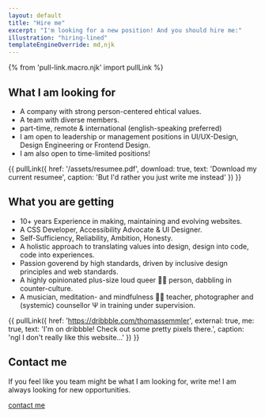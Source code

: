 ```yaml
---
layout: default
title: "Hire me"
excerpt: "I'm looking for a new position! And you should hire me:"
illustration: "hiring-lined"
templateEngineOverride: md,njk
---
```

{% from 'pull-link.macro.njk' import pullLink %}

## What I am looking for

+ A company with strong person-centered ehtical values.
+ A team with diverse members.
+ part-time, remote & international (english-speaking preferred)
+ I am open to leadership or management positions in UI/UX-Design, Design Engineering or Frontend Design.
+ I am also open to time-limited positions!

{{ pullLink({
    href: '/assets/resumee.pdf',
    download: true,
    text: 'Download my current resumee',
    caption: 'But I\'d rather you just write me instead'
}) }}

## What you are getting

+ 10+ years Experience in making, maintaining and evolving websites.
+ A CSS Developer, Accessibility Advocate & UI Designer.
+ Self-Sufficiency, Reliability, Ambition, Honesty.
+ A holistic approach to translating values into design, design into code, code into experiences.
+ Passion goverend by high standards, driven by inclusive design principles and web standards.
+ A highly opinionated plus-size loud queer 🏳️‍🌈 person, dabbling in counter-culture.
+ A musician, meditation- and mindfulness 🧘‍♀️ teacher, photographer and (systemic) counsellor Ψ in training under supervision.

{{ pullLink({
    href: 'https://dribbble.com/thomassemmler',
    external: true,
    me: true,
    text: 'I\'m on dribbble! Check out some pretty pixels there.',
    caption: 'ngl I don\'t really like this website...'
}) }}

## Contact me

If you feel like you team might be what I am looking for, write me! I am always looking for new opportunities.

<div class="aside">
    <a class="c2a vers--bold" href="mailto:contact@thomassemmler.com?subject=hello%20yes&body=Write%20me%20something%20nice!">contact me</a>
</div>